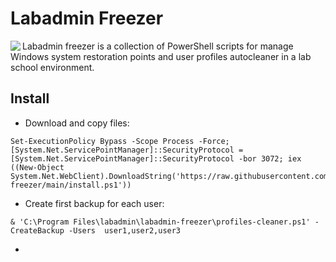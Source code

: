 # Labadmin Freezer
<img align="left" src="https://www.iconfinder.com/icons/8610360/download/png/128">
Labadmin freezer is a collection of PowerShell scripts for manage Windows system restoration points and user profiles autocleaner in a lab school environment.




## Install
* Download and copy files:
```
Set-ExecutionPolicy Bypass -Scope Process -Force; [System.Net.ServicePointManager]::SecurityProtocol = [System.Net.ServicePointManager]::SecurityProtocol -bor 3072; iex ((New-Object System.Net.WebClient).DownloadString('https://raw.githubusercontent.com/leomarcov/labadmin-freezer/main/install.ps1'))
```
* Create first backup for each user:
```
& 'C:\Program Files\labadmin\labadmin-freezer\profiles-cleaner.ps1' -CreateBackup -Users  user1,user2,user3
```
* 
